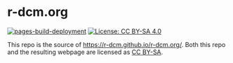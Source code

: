 # r-dcm.org

<!-- badges: start -->
[![pages-build-deployment](https://github.com/r-dcm/r-dcm.org/actions/workflows/pages/pages-build-deployment/badge.svg)](https://github.com/r-dcm/r-dcm.org/actions/workflows/pages/pages-build-deployment)
[![License: CC BY-SA 4.0](https://licensebuttons.net/l/by-sa/4.0/80x15.png)](https://creativecommons.org/licenses/by-sa/4.0/)
<!-- badges: end -->

This repo is the source of <https://r-dcm.github.io/r-dcm.org/>.
Both this repo and the resulting webpage are licensed as [CC BY-SA](https://creativecommons.org/licenses/by-sa/4.0/).

